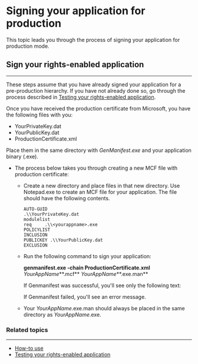 ﻿
# Signing your application for production

This topic leads you through the process of signing your application for production mode.

## Sign your rights-enabled application
---------------------------------------------------------------------------------------------------------------------------------------------------------------------------------------------------------

These steps assume that you have already signed your application for a pre-production hierarchy. If you have not already done so, go through the process described in [Testing your rights-enabled application](running_your_first_application.md).

Once you have received the production certificate from Microsoft, you have the following files with you:

-   YourPrivateKey.dat
-   YourPublicKey.dat
-   ProductionCertificate.xml

Place them in the same directory with *GenManifest.exe* and your application binary (.exe).

-   The process below takes you through creating a new MCF file with production certificate:

    -   Create a new directory and place files in that new directory. Use Notepad.exe to create an MCF file for your application. The file should have the following contents.

        ``` syntax
        AUTO-GUID
        .\\YourPrivateKey.dat
        modulelist
        req     .\\<yourappname>.exe
        POLICYLIST
        INCLUSION
        PUBLICKEY .\\YourPublicKey.dat
        EXCLUSION
        ```

    -   Run the following command to sign your application:

        **genmanifest.exe -chain ProductionCertificate.xml** *YourAppName***.mcf** *YourAppName***.exe.man**

        If Genmanifest was successful, you'll see only the following text:

        If Genmanifest failed, you'll see an error message.

    -   Your *YourAppName*.exe.man should always be placed in the same directory as *YourAppName*.exe.

### Related topics
-----------------------------------------------

* [How-to use](how_to_use_msipc.md)
* [Testing your rights-enabled application](running_your_first_application.md)
 

 



